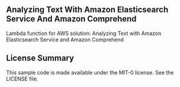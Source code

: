 ## Analyzing Text With Amazon Elasticsearch Service And Amazon Comprehend

Lambda function for AWS solution: Analyzing Text with Amazon Elasticsearch Service and Amazon Comprehend

## License Summary

This sample code is made available under the MIT-0 license. See the LICENSE file.
